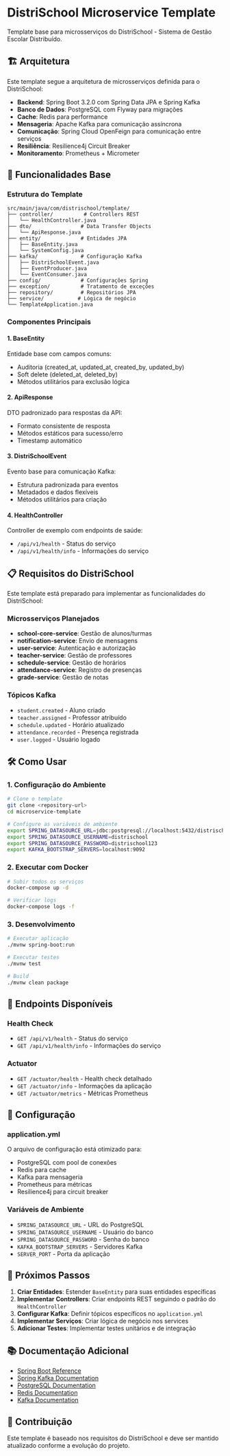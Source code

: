 # DistriSchool Microservice Template

Template base para microsserviços do DistriSchool - Sistema de Gestão Escolar Distribuído.

## 🏗️ Arquitetura

Este template segue a arquitetura de microsserviços definida para o DistriSchool:

- **Backend**: Spring Boot 3.2.0 com Spring Data JPA e Spring Kafka
- **Banco de Dados**: PostgreSQL com Flyway para migrações
- **Cache**: Redis para performance
- **Mensageria**: Apache Kafka para comunicação assíncrona
- **Comunicação**: Spring Cloud OpenFeign para comunicação entre serviços
- **Resiliência**: Resilience4j Circuit Breaker
- **Monitoramento**: Prometheus + Micrometer

## 🚀 Funcionalidades Base

### Estrutura do Template

```
src/main/java/com/distrischool/template/
├── controller/          # Controllers REST
│   └── HealthController.java
├── dto/                # Data Transfer Objects
│   └── ApiResponse.java
├── entity/             # Entidades JPA
│   ├── BaseEntity.java
│   └── SystemConfig.java
├── kafka/              # Configuração Kafka
│   ├── DistriSchoolEvent.java
│   ├── EventProducer.java
│   └── EventConsumer.java
├── config/             # Configurações Spring
├── exception/          # Tratamento de exceções
├── repository/         # Repositórios JPA
├── service/           # Lógica de negócio
└── TemplateApplication.java
```

### Componentes Principais

#### 1. BaseEntity
Entidade base com campos comuns:
- Auditoria (created_at, updated_at, created_by, updated_by)
- Soft delete (deleted_at, deleted_by)
- Métodos utilitários para exclusão lógica

#### 2. ApiResponse
DTO padronizado para respostas da API:
- Formato consistente de resposta
- Métodos estáticos para sucesso/erro
- Timestamp automático

#### 3. DistriSchoolEvent
Evento base para comunicação Kafka:
- Estrutura padronizada para eventos
- Metadados e dados flexíveis
- Métodos utilitários para criação

#### 4. HealthController
Controller de exemplo com endpoints de saúde:
- `/api/v1/health` - Status do serviço
- `/api/v1/health/info` - Informações do serviço

## 📋 Requisitos do DistriSchool

Este template está preparado para implementar as funcionalidades do DistriSchool:

### Microsserviços Planejados
- **school-core-service**: Gestão de alunos/turmas
- **notification-service**: Envio de mensagens
- **user-service**: Autenticação e autorização
- **teacher-service**: Gestão de professores
- **schedule-service**: Gestão de horários
- **attendance-service**: Registro de presenças
- **grade-service**: Gestão de notas

### Tópicos Kafka
- `student.created` - Aluno criado
- `teacher.assigned` - Professor atribuído
- `schedule.updated` - Horário atualizado
- `attendance.recorded` - Presença registrada
- `user.logged` - Usuário logado

## 🛠️ Como Usar

### 1. Configuração do Ambiente

```bash
# Clone o template
git clone <repository-url>
cd microservice-template

# Configure as variáveis de ambiente
export SPRING_DATASOURCE_URL=jdbc:postgresql://localhost:5432/distrischool_template
export SPRING_DATASOURCE_USERNAME=distrischool
export SPRING_DATASOURCE_PASSWORD=distrischool123
export KAFKA_BOOTSTRAP_SERVERS=localhost:9092
```

### 2. Executar com Docker

```bash
# Subir todos os serviços
docker-compose up -d

# Verificar logs
docker-compose logs -f
```

### 3. Desenvolvimento

```bash
# Executar aplicação
./mvnw spring-boot:run

# Executar testes
./mvnw test

# Build
./mvnw clean package
```

## 📡 Endpoints Disponíveis

### Health Check
- `GET /api/v1/health` - Status do serviço
- `GET /api/v1/health/info` - Informações do serviço

### Actuator
- `GET /actuator/health` - Health check detalhado
- `GET /actuator/info` - Informações da aplicação
- `GET /actuator/metrics` - Métricas Prometheus

## 🔧 Configuração

### application.yml
O arquivo de configuração está otimizado para:
- PostgreSQL com pool de conexões
- Redis para cache
- Kafka para mensageria
- Prometheus para métricas
- Resilience4j para circuit breaker

### Variáveis de Ambiente
- `SPRING_DATASOURCE_URL` - URL do PostgreSQL
- `SPRING_DATASOURCE_USERNAME` - Usuário do banco
- `SPRING_DATASOURCE_PASSWORD` - Senha do banco
- `KAFKA_BOOTSTRAP_SERVERS` - Servidores Kafka
- `SERVER_PORT` - Porta da aplicação

## 🚀 Próximos Passos

1. **Criar Entidades**: Estender `BaseEntity` para suas entidades específicas
2. **Implementar Controllers**: Criar endpoints REST seguindo o padrão do `HealthController`
3. **Configurar Kafka**: Definir tópicos específicos no `application.yml`
4. **Implementar Serviços**: Criar lógica de negócio nos services
5. **Adicionar Testes**: Implementar testes unitários e de integração

## 📚 Documentação Adicional

- [Spring Boot Reference](https://docs.spring.io/spring-boot/docs/current/reference/htmlsingle/)
- [Spring Kafka Documentation](https://docs.spring.io/spring-kafka/docs/current/reference/html/)
- [PostgreSQL Documentation](https://www.postgresql.org/docs/)
- [Redis Documentation](https://redis.io/documentation)
- [Kafka Documentation](https://kafka.apache.org/documentation/)

## 🤝 Contribuição

Este template é baseado nos requisitos do DistriSchool e deve ser mantido atualizado conforme a evolução do projeto.